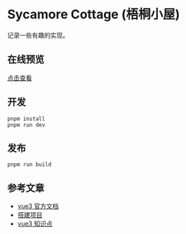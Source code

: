 # Sycamore Cottage (梧桐小屋)

记录一些有趣的实现。

## 在线预览

[点击查看](https://april-tong.cn/sycamore-cottage)

## 开发

```
pnpm install
pnpm run dev
```

## 发布

```
pnpm run build
```

## 参考文章

- [vue3 官方文档](https://v3.cn.vuejs.org/)
- [搭建项目](https://juejin.cn/post/6951649464637636622#heading-8)
- [vue3 知识点](https://juejin.cn/post/6977004323742220319)
